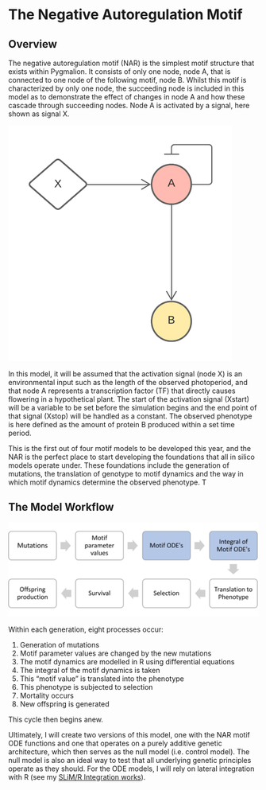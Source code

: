 # The Negative Autoregulation Motif #

## Overview ###

The negative autoregulation motif (NAR) is the simplest motif structure that exists within Pygmalion. It consists of only one node, node A, that is connected to one node of the following motif, node B. Whilst this motif is characterized by only one node, the succeeding node is included in this model as to demonstrate the effect of changes in node A and how these cascade through succeeding nodes. Node A is activated by a signal, here shown as signal X.

![NAR motif diagram](https://github.com/sknief/honours/blob/master/NAR/NAR.png)

In this model, it will be assumed that the activation signal (node X) is an environmental input such as the length of the observed photoperiod, and that node A represents a transcription factor (TF) that directly causes flowering in a hypothetical plant. The start of the activation signal (Xstart) will be a variable to be set before the simulation begins and the end point of that signal (Xstop) will be handled as a constant. The observed phenotype is here defined as the amount of protein B produced within a set time period.

This is the first out of four motif models to be developed this year, and the NAR is the perfect place to start developing the foundations that all in silico models operate under. These foundations include the generation of mutations, the translation of genotype to motif dynamics and the way in which motif dynamics determine the observed phenotype. T

## The Model Workflow ##

![Model workflow diagram](https://github.com/sknief/honours/blob/master/NAR/Workflow2.png)

Within each generation, eight processes occur:
1.	Generation of mutations
2.	Motif parameter values are changed by the new mutations
3.	The motif dynamics are modelled in R using differential equations
4.	The integral of the motif dynamics is taken
5.	This “motif value” is translated into the phenotype
6.	This phenotype is subjected to selection
7.	Mortality occurs
8.	New offspring is generated

This cycle then begins anew.

Ultimately, I will create two versions of this model, one with the NAR motif ODE functions and one that operates on a purely additive genetic architecture, which then serves as the null model (i.e. control model). The null model is also an ideal way to test that all underlying genetic principles operate as they should. For the ODE models, I will rely on lateral integration with R (see my [SLiM/R Integration works](https://github.com/sknief/honours/tree/master/SLiM_R_Intergration)).
